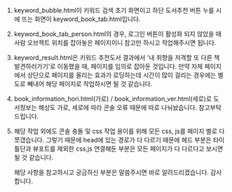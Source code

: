 1. keyword_bubble.html이 키워드 검색 초기 화면이고 하단 도서추천 버튼 누를 시에 뜨는 화면이 keyword_book_tab.html입니다.
2. keyword_book_tab_person.html의 경우, 로그인 버튼이 활성화 되지 않았을 때 사람 오브젝트 위치를 잡아놓은 페이지이니 참고만 하시고 작업해주시면 됩니다.
3. keyword_result.html은 키워드 추천도서 결과에서 '내 취향을 저격할 또 다른 책 발견하러가기'로 이동했을 때, 페이지를 임의로 잡아둔 것입니다. 만약 자체 페이지에서 상단으로 페이지를 올리는 효과가 로딩하는데 시간이 많이 걸리는 경우에는 별도로 빼내어 해당 페이지로 작업하시면 될 것 같습니다.
4. book_information_hori.html(가로) / book_information_ver.html(세로)로 도서정보는 해상도 가로, 세로에 따라 콘솔 오류 때문에 따로 나눠놨습니다. 참고부탁드립니다.
5. 해당 작업 외에도 콘솔 충돌 및 css 작업 용이를 위해 모든 css, js를 페이지 별로 다 쪼갰습니다. 그렇기 때문에 head에 있는 경로가 다 다르기 때문에 헤드 부분은 타이틀단과 뷰포트를 제외한 css,js 연결해둔 부분은 모든 페이지가 다 다르다고 보시면 될 것 같습니다.

   해당 사항을 참고하시고 궁금하신 부분은 말씀주시면 바로 알려드리겠습니다. 감사합니다.
